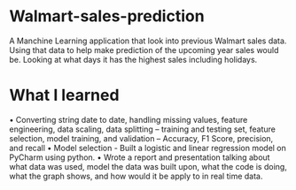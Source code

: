 # Walmart-sales-prediction

A Manchine Learning application that look into previous Walmart sales data. Using that data to help make prediction of the upcoming year sales would be. Looking at what days it has the highest sales including holidays.

# What I learned 

•	Converting string date to date, handling missing values, feature engineering, data scaling, data splitting – training and testing set, feature selection, model training, and validation – Accuracy, F1 Score, precision, and recall
•	Model selection - Built a logistic and linear regression model on PyCharm using python.
•	Wrote a report and presentation talking about what data was used, model the data was built upon, what the code is doing, what the graph shows, and how would it be apply to in real time data. 
